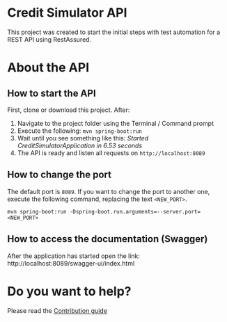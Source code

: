# Credit Simulator API
This project was created to start the initial steps with test automation for a REST API using RestAssured.

# About the API

## How to start the API
First, clone or download this project. After:
1. Navigate to the project folder using the Terminal / Command prompt
2. Execute the following: `mvn spring-boot:run`
3. Wait until you see something like this: _Started CreditSimulatorApplication in 6.53 seconds_
4. The API is ready and listen all requests on `http://localhost:8089`

## How to change the port
The default port is `8089`.
If you want to change the port to another one, execute the following command, replacing the text `<NEW_PORT>`.
```
mvn spring-boot:run -Dspring-boot.run.arguments=--server.port=<NEW_PORT>
```

## How to access the documentation (Swagger)
After the application has started open the link: http://localhost:8089/swagger-ui/index.html

# Do you want to help?
Please read the [Contribution guide](CONTRIBUTING.md)
